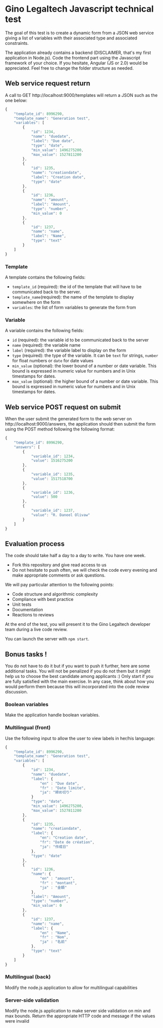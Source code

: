 # Gino Legaltech Javascript technical test

The goal of this test is to create a dynamic form from a JSON web 
service giving a list of variables with their associated type and
associated constraints.

The application already contains a backend (DISCLAIMER, that's my first 
application in Node.js). Code the frontend part using the Javascript framework 
of your choice. If you hesitate, Angular (JS or 2.0) would be appreciated.
Feel free to change the folder structure as needed.

## Web service request return

A call to GET http://localhost:9000/templates will return a JSON such as
the one below:

```javascript
{
    "template_id": 8996290,
    "template_name": "Generation test",
    "variables": [
        {
            "id": 1234,
            "name": "duedate",
            "label": "Due date",
            "type": "date",
            "min_value": 1496275200,
            "max_value": 1527811200
        },
        {
            "id": 1235,
            "name": "creationdate",
            "label": "Creation date",
            "type": "date"
        },
        {
            "id": 1236,
            "name": "amount",
            "label": "Amount",
            "type": "number",
            "min_value": 0
        },
        {
            "id": 1237,
            "name": "name",
            "label": "Name",
            "type": "text"
        }
    ]
}
```

### Template

A template contains the following fields:

* `template_id` (required): the id of the template that will have to be communicated
back to the server.
* `template_name`(required): the name of the template to display somewhere on 
the form
* `variables`: the list of form variables to generate the form from

### Variable

A variable contains the following fields:

* `id` (required): the variable id to be communicated back to the server
* `name` (required): the variable name
* `label` (required): the variable label to display on the form
* `type` (required): the type of the variable. It can be `text` for strings, 
`number` for float numbers or `date` for date values
* `min_value` (optional): the lower bound of a number or date variable. This bound
is expressed in numeric value for numbers and in Unix timestamps for dates.
* `max_value` (optional): the higher bound of a number or date variable. This bound
is expressed in numeric value for numbers and in Unix timestamps for dates.

## Web service POST request on submit

When the user submit the generated form to the web server 
on http://localhost:9000/answers, the application should then 
submit the form using the POST method following the following format:

```javascript
{
    "template_id": 8996290,
    "answers": [
        {
            "variable_id": 1234,
            "value": 1516275200
        },
        {
            "variable_id": 1235,
            "value": 1517518700
        },
        {
            "variable_id": 1236,
            "value": 500
        },
        {
            "variable_id": 1237,
            "value": "R. Daneel Olivaw"
        }
    ]
}
```

## Evaluation process

The code should take half a day to a day to write. You have one week.

* Fork this repository and give read access to us
* Do not hesitate to push often, we will check the code every evening
and make appropriate comments or ask questions.

We will pay particular attention to the following points:

* Code structure and algorithmic complexity
* Compliance with best practice
* Unit tests
* Documentation
* Reactions to reviews

At the end of the test, you will present it to the Gino Legaltech developer 
team during a live code review.

You can launch the server with `npm start`.

## Bonus tasks !

You do not have to do it but if you want to push it further, here are some 
additional tasks. You will not be penalized if you do not them but it might
help us to choose the best candidate among applicants :) Only start if you are
fully satisfied with the main exercise. In any case, think about how you would
perform them because this will incorporated into the code review discussion.
 
### Boolean variables
 
Make the application handle boolean variables.

### Multilingual (front)

Use the following input to allow the user to view labels in her/his language:

```javascript
{
    "template_id": 8996290,
    "template_name": "Generation test",
    "variables": [
        {
            "id": 1234,
            "name": "duedate",
            "label": {
                "en" : "Due date",
                "fr" : "Date limite",
                "ja": "締め切り"
            }
            "type": "date",
            "min_value": 1496275200,
            "max_value": 1527811200
        },
        {
            "id": 1235,
            "name": "creationdate",
            "label": {
                "en": "Creation date",
                "fr": "Date de création",
                "ja": "作成日"
            },
            "type": "date"
        },
        {
            "id": 1236,
            "name": {
                "en" : "amount",
                "fr" : "montant",
                "ja" : "金額"
            },
            "label": "Amount",
            "type": "number",
            "min_value": 0
        },
        {
            "id": 1237,
            "name": "name",
            "label": {
                "en" : "Name",
                "fr" : "Nom",
                "ja" : "名前"
            },
            "type": "text"
        }
    ]
}
```

### Multilingual (back)

Modify the node.js application to allow for multilingual capabilities

### Server-side validation

Modify the node.js application to make server side validation on min and max bounds.
Return the appropriate HTTP code and message if the values were invalid